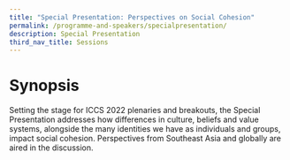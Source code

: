 ```yaml
---
title: "Special Presentation: Perspectives on Social Cohesion"
permalink: /programme-and-speakers/specialpresentation/
description: Special Presentation
third_nav_title: Sessions
---
```


# Synopsis
Setting the stage for ICCS 2022 plenaries and breakouts, the Special Presentation addresses how differences in culture, beliefs and value systems, alongside the many identities we have as individuals and groups, impact social cohesion. Perspectives from Southeast Asia and globally are aired in the discussion.